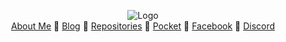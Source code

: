 <p align="center">
  <img alt="Logo" src="https://vdustr.github.io/brand/2022-01/round.png" />
  <br />
  <a href="//vdustr.github.io">About Me</a>
  💠
  <a href="//vdustr.github.io/blog">Blog</a>
  💠
  <a href="https://github.com/VdustR?tab=repositories&q=archived%3Afalse+fork%3Afalse">Repositories</a>
  💠
  <a href="https://vdustr.github.io/pocket">Pocket</a>
  💠
  <a href="//fb.me/vdustr">Facebook</a>
  💠
  <a href="//ganhuaking.tw/">Discord</a>
</p>
